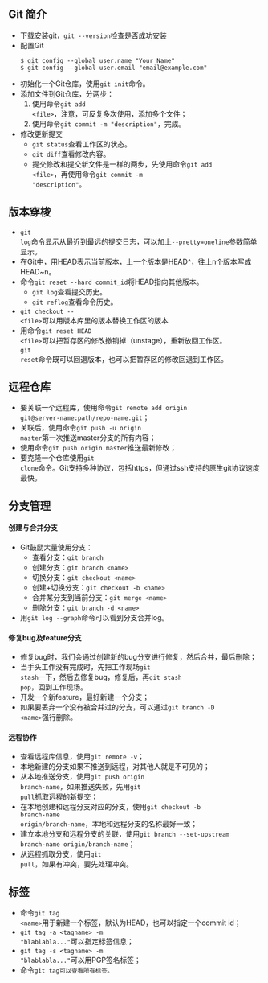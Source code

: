 ## Git 简介
- 下载安装git，<code>git --version</code>检查是否成功安装
- 配置Git
  <pre><code>$ git config --global user.name "Your Name"
  $ git config --global user.email "email@example.com"</code></pre>
- 初始化一个Git仓库，使用<code>git init</code>命令。
- 添加文件到Git仓库，分两步：
  1. 使用命令<code>git add &lt;file&gt;</code>，注意，可反复多次使用，添加多个文件；
  2. 使用命令<code>git commit -m "description"</code>，完成。
- 修改更新提交
  - <code>git status</code>查看工作区的状态。
  - <code>git diff</code>查看修改内容。
  - 提交修改和提交新文件是一样的两步，先使用命令<code>git add  &lt;file&gt;</code>，再使用命令<code>git commit -m "description"</code>。
## 版本穿梭
- <code>git log</code>命令显示从最近到最远的提交日志，可以加上<code>--pretty=oneline</code>参数简单显示。
- 在Git中，用HEAD表示当前版本，上一个版本是HEAD^，往上n个版本写成HEAD~n。
- 命令<code>git reset --hard commit_id</code>将HEAD指向其他版本。
  - <code>git log</code>查看提交历史。
  - <code>git reflog</code>查看命令历史。
- <code>git checkout -- &lt;file&gt;</code>可以用版本库里的版本替换工作区的版本
- 用命令<code>git reset HEAD &lt;file&gt;</code>可以把暂存区的修改撤销掉（unstage），重新放回工作区。
<br><code>git reset</code>命令既可以回退版本，也可以把暂存区的修改回退到工作区。</br>
## 远程仓库
- 要关联一个远程库，使用命令<code>git remote add origin git@server-name:path/repo-name.git</code>；
- 关联后，使用命令<code>git push -u origin master</code>第一次推送master分支的所有内容；
- 使用命令<code>git push origin master</code>推送最新修改；
- 要克隆一个仓库使用<code>git clone</code>命令。Git支持多种协议，包括https，但通过ssh支持的原生git协议速度最快。
## 分支管理
#### 创建与合并分支
- Git鼓励大量使用分支：<br>
  - 查看分支：<code>git branch</code><br>
  - 创建分支：<code>git branch &lt;name&gt;</code><br>
  - 切换分支：<code>git checkout &lt;name&gt;</code><br>
  - 创建+切换分支：<code>git checkout -b &lt;name&gt;</code><br>
  - 合并某分支到当前分支：<code>git merge &lt;name&gt;</code><br>
  - 删除分支：<code>git branch -d &lt;name&gt;</code><br>
- 用<code>git log --graph</code>命令可以看到分支合并log。
#### 修复bug及feature分支
- 修复bug时，我们会通过创建新的bug分支进行修复，然后合并，最后删除；
- 当手头工作没有完成时，先把工作现场<code>git stash</code>一下，然后去修复bug，修复后，再<code>git stash pop</code>，回到工作现场。
- 开发一个新feature，最好新建一个分支；
- 如果要丢弃一个没有被合并过的分支，可以通过<code>git branch -D &lt;name&gt;</code>强行删除。
#### 远程协作
- 查看远程库信息，使用<code>git remote -v</code>；
- 本地新建的分支如果不推送到远程，对其他人就是不可见的；
- 从本地推送分支，使用<code>git push origin branch-name</code>，如果推送失败，先用<code>git pull</code>抓取远程的新提交；
- 在本地创建和远程分支对应的分支，使用<code>git checkout -b branch-name origin/branch-name</code>，本地和远程分支的名称最好一致；
- 建立本地分支和远程分支的关联，使用<code>git branch --set-upstream branch-name origin/branch-name</code>；
- 从远程抓取分支，使用<code>git pull</code>，如果有冲突，要先处理冲突。
## 标签
- 命令<code>git tag &lt;name&gt;</code>用于新建一个标签，默认为HEAD，也可以指定一个commit id；
- <code>git tag -a &lt;tagname&gt; -m "blablabla..."</code>可以指定标签信息；
- <code>git tag -s &lt;tagname&gt; -m "blablabla..."</code>可以用PGP签名标签；
- 命令<code>git tag可以查看所有标签。
